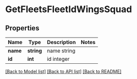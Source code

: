 # GetFleetsFleetIdWingsSquad

## Properties
Name | Type | Description | Notes
------------ | ------------- | ------------- | -------------
**name** | **string** | name string | 
**id** | **int** | id integer | 

[[Back to Model list]](../README.md#documentation-for-models) [[Back to API list]](../README.md#documentation-for-api-endpoints) [[Back to README]](../README.md)


